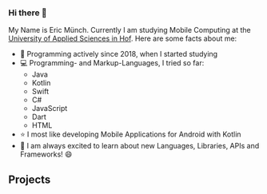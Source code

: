 ### Hi there 👋
My Name is Eric Münch. Currently I am studying Mobile Computing at the [University of Applied Sciences in Hof](https://www.hof-university.de/). Here are some facts about me:
- :calendar: Programming actively since 2018, when I started studying
- :computer: Programming- and Markup-Languages, I tried so far: 
    - Java 
    - Kotlin
    - Swift
    - C#
    - JavaScript
    - Dart
    - HTML
- :star: I most like developing Mobile Applications for Android with Kotlin
- :book: I am always excited to learn about new Languages, Libraries, APIs and Frameworks! :smile:

## Projects


<!--
**ericmuench/ericmuench** is a ✨ _special_ ✨ repository because its `README.md` (this file) appears on your GitHub profile.

Here are some ideas to get you started:

- 🔭 I’m currently working on ...
- 🌱 I’m currently learning ...
- 👯 I’m looking to collaborate on ...
- 🤔 I’m looking for help with ...
- 💬 Ask me about ...
- 📫 How to reach me: ...
- 😄 Pronouns: ...
- ⚡ Fun fact: ...
-->
